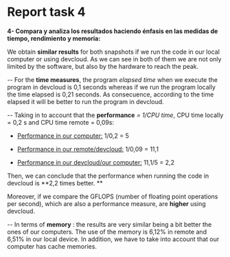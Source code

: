 # Report task 4

**4- Compara y analiza los resultados haciendo énfasis en las medidas de tiempo, rendimiento y memoria:** 

We obtain **similar results** for both snapshots if we run the code in our local computer or using devcloud. As we can see in both of them we are not only limited by the software, but also by the hardware to reach the peak.

-- For the **time measures**,  the program *elapsed time* when we execute the program in devcloud is 0,1 seconds whereas if we run the program locally the time elapsed is 0,21 seconds. As consecuence,  according to the time elapsed it will be better to run the program in devcloud. 

-- Taking in to account that the **performance** *= 1/CPU time*, CPU time locally = 0,2 s and  CPU time remote = 0,09s: 

- <u>Performance in our computer:</u> 1/0,2 = 5 

- <u>Performance in our remote/devcloud:</u>   1/0,09 = 11,1 

- <u>Performance in our devcloud/our computer:</u>  11,1/5 = 2,2  

Then, we can conclude that the performance when running the code in devcloud is **2,2 times	better. **

Moreover, if we compare the GFLOPS (number of floating point operations per  second), which are also a performance measure, are **higher** using devcloud.

-- In terms of **memory** : the results are very similar  being a bit better the ones of our computers. The use of the memory is  6,12% in remote and 6,51% in our local device. In addition, we have to  take into account that our computer has cache memories. 